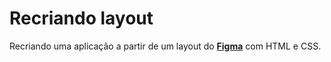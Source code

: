 # Recriando layout

Recriando uma aplicação a partir de um layout do [**Figma**](https://www.figma.com/file/O0RkW2nEsMqq62d7Otdg5H/Explorer-(Copy)?node-id=0%3A1&t=7ELwUhJ9TCaS72Pu-0) com HTML e CSS.
